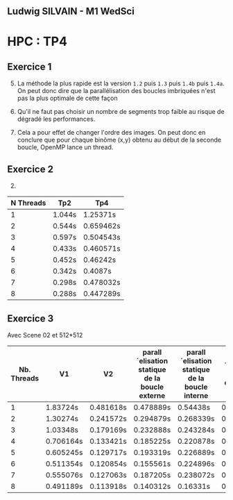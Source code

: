 ## Ludwig SILVAIN - M1 WedSci

# HPC : TP4

## Exercice 1

5) La méthode la plus rapide est la version `1.2` puis `1.3` puis `1.4b` puis `1.4a`. On peut donc dire que la
   parallélisation des boucles imbriquées n'est pas la plus optimale de cette façon

6) Qu'il ne faut pas choisir un nombre de segments trop faible au risque de dégradé les performances.

7) Cela a pour effet de changer l'ordre des images. On peut donc en conclure que pour chaque binôme (x,y) obtenu au
   début de la seconde boucle, OpenMP lance un thread.

## Exercice 2

2)

| N Threads | Tp2    | Tp4       |
|-----------|--------|-----------|
| 1         | 1.044s | 1.25371s  |
| 2         | 0.544s | 0.659462s |
| 3         | 0.597s | 0.504543s |
| 4         | 0.433s | 0.460571s |
| 5         | 0.452s | 0.46242s  |
| 6         | 0.342s | 0.4087s   |
| 7         | 0.298s | 0.478032s |
| 8         | 0.288s | 0.447289s |

## Exercice 3

Avec Scene 02 et 512*512

| Nb. Threads | V1        | V2        | parall´elisation statique de la boucle externe | parall´elisation statique de la boucle interne | parall´elisation statique des deux boucles | parall´elisations dynamiques |   
|-------------|-----------|-----------|------------------------------------------------|------------------------------------------------|--------------------------------------------|------------------------------|
| 1           | 1.83724s  | 0.481618s | 0.478889s                                      | 0.54438s                                       | 0.484884s                                  | 0.486436s                    |
| 2           | 1.30274s  | 0.241572s | 0.294879s                                      | 0.268339s                                      | 0.341628s                                  | 0.254446s                    |
| 3           | 1.03348s  | 0.179169s | 0.232888s                                      | 0.243284s                                      | 0.252445s                                  | 0.174011s                    |
| 4           | 0.706164s | 0.133421s | 0.185225s                                      | 0.220878s                                      | 0.177527s                                  | 0.136369s                    |
| 5           | 0.605245s | 0.129717s | 0.193319s                                      | 0.226889s                                      | 0.166236s                                  | 0.127918s                    |
| 6           | 0.511354s | 0.120854s | 0.155561s                                      | 0.224896s                                      | 0.168229s                                  | 0.125876s                    |
| 7           | 0.555076s | 0.127063s | 0.187205s                                      | 0.238072s                                      | 0.162138s                                  | 0.124342s                    | 
| 8           | 0.491189s | 0.113918s | 0.140312s                                      | 0.16331s                                       | 0.131898s                                  | 0.112735s                    |
